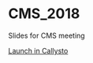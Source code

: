 # CMS_2018
Slides for CMS meeting

[Launch in Callysto](https://hub.callysto.ca/jupyter/user-redirect/git-pull?repo=https://github.com/mlamoureux/CMS_2018&subPath=CMS2018_Callysto.ipynb )
